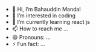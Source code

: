 - 👋 Hi, I’m Bahauddin Mandal
- 👀 I’m interested in coding 
- 🌱 I’m currently learning react js 
- 📫 How to reach me ...
- 😄 Pronouns: ...
- ⚡ Fun fact: ...

<!---
bahauddinmandal/bahauddinmandal is a ✨ special ✨ repository because its `README.md` (this file) appears on your GitHub profile.
You can click the Preview link to take a look at your changes.
--->
